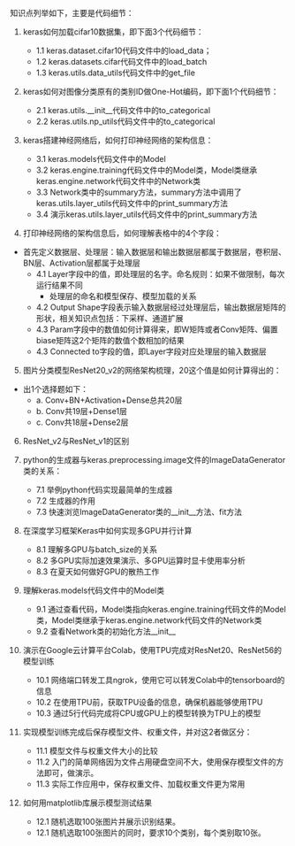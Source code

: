 知识点列举如下，主要是代码细节：
1. keras如何加载cifar10数据集，即下面3个代码细节：
    * 1.1 keras.dataset.cifar10代码文件中的load_data；
    * 1.2 keras.datasets.cifar代码文件中的load_batch
    * 1.3 keras.utils.data_utils代码文件中的get_file
    
2. keras如何对图像分类原有的类别ID做One-Hot编码，即下面1个代码细节：
    * 2.1 keras.utils.__init__代码文件中的to_categorical
    * 2.2 keras.utils.np_utils代码文件中的to_categorical

3. keras搭建神经网络后，如何打印神经网络的架构信息：
    * 3.1 keras.models代码文件中的Model
    * 3.2 keras.engine.training代码文件中的Model类，Model类继承keras.engine.network代码文件中的Network类
    * 3.3 Network类中的summary方法，summary方法中调用了keras.utils.layer_utils代码文件中的print_summary方法
    * 3.4 演示keras.utils.layer_utils代码文件中的print_summary方法

4. 打印神经网络的架构信息后，如何理解表格中的4个字段：
* 首先定义数据层、处理层：输入数据层和输出数据层都属于数据层，卷积层、BN层、Activation层都属于处理层
    * 4.1 Layer字段中的值，即处理层的名字。命名规则：如果不做限制，每次运行结果不同
        * 处理层的命名和模型保存、模型加载的关系
    * 4.2 Output Shape字段表示输入数据层经过处理层后，输出数据层矩阵的形状，相关知识点包括：下采样、通道扩展
    * 4.3 Param字段中的数值如何计算得来，即W矩阵或者Conv矩阵、偏置biase矩阵这2个矩阵的数值个数相加的结果
    * 4.3 Connected to字段的值，即Layer字段对应处理层的输入数据层

5. 图片分类模型ResNet20_v2的网络架构梳理，20这个值是如何计算得出的：
* 出1个选择题如下：
    * a. Conv+BN+Activation+Dense总共20层
    * b. Conv共19层+Dense1层
    * c. Conv共18层+Dense2层
    
6. ResNet_v2与ResNet_v1的区别

7. python的生成器与keras.preprocessing.image文件的ImageDataGenerator类的关系：
    * 7.1 举例python代码实现最简单的生成器
    * 7.2 生成器的作用
    * 7.3 快速浏览ImageDataGenerator类的__init__方法、fit方法
    
8. 在深度学习框架Keras中如何实现多GPU并行计算 
    * 8.1 理解多GPU与batch_size的关系
    * 8.2 多GPU实际加速效果演示、多GPU运算时显卡使用率分析
    * 8.3 在夏天如何做好GPU的散热工作
    
9. 理解keras.models代码文件中的Model类
    * 9.1 通过查看代码，Model类指向keras.engine.training代码文件的Model类，Model类继承于keras.engine.network代码文件的Network类
    * 9.2 查看Network类的初始化方法__init__
    
10. 演示在Google云计算平台Colab，使用TPU完成对ResNet20、ResNet56的模型训练 
    * 10.1 网络端口转发工具ngrok，使用它可以转发Colab中的tensorboard的信息
    * 10.2 在使用TPU前，获取TPU设备的信息，确保机器能够使用TPU
    * 10.3 通过5行代码完成将CPU或GPU上的模型转换为TPU上的模型

11. 实现模型训练完成后保存模型文件、权重文件，并对这2者做区分：
    * 11.1 模型文件与权重文件大小的比较
    * 11.2 入门的简单网络因为文件占用硬盘空间不大，使用保存模型文件的方法即可，做演示。
    * 11.3 实际工作应用中，保存权重文件、加载权重文件更为常用
    
12. 如何用matplotlib库展示模型测试结果   
    * 12.1 随机选取100张图片并展示识别结果。
    * 12.1 随机选取100张图片的同时，要求10个类别，每个类别取10张。